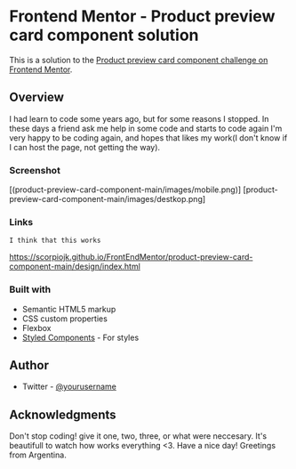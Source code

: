 # Frontend Mentor - Product preview card component solution

This is a solution to the [Product preview card component challenge on Frontend Mentor](https://www.frontendmentor.io/challenges/product-preview-card-component-GO7UmttRfa).

## Overview

I had learn to code some years ago, but for some reasons I stopped. In these days a friend ask me help in some code and starts to code again
I'm very happy to be coding again, and hopes that likes my work(I don't know if I can host the page, not getting the way).

### Screenshot

[(product-preview-card-component-main/images/mobile.png)]
[product-preview-card-component-main/images/destkop.png]

### Links


    I think that this works
https://scorpiojk.github.io/FrontEndMentor/product-preview-card-component-main/design/index.html


### Built with

- Semantic HTML5 markup
- CSS custom properties
- Flexbox
- [Styled Components](https://styled-components.com/) - For styles

## Author

- Twitter - [@yourusername](https://www.twitter.com/joseprogram)

## Acknowledgments

Don't stop coding! give it one, two, three, or what were neccesary. It's beautifull to watch how works everything <3.
Have a nice day! Greetings from Argentina.
